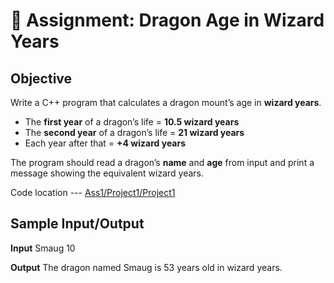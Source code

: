 # 🐉 Assignment: Dragon Age in Wizard Years  

##  Objective  
Write a C++ program that calculates a dragon mount’s age in **wizard years**.  

- The **first year** of a dragon’s life = **10.5 wizard years**  
- The **second year** of a dragon’s life = **21 wizard years**  
- Each year after that = **+4 wizard years**  

The program should read a dragon’s **name** and **age** from input and print a message showing the equivalent wizard years.  

Code location --- [Ass1/Project1/Project1](./Ass1/Project1/Project1)


##  Sample Input/Output  

**Input**
Smaug
10

**Output**
The dragon named Smaug is 53 years old in wizard years.
